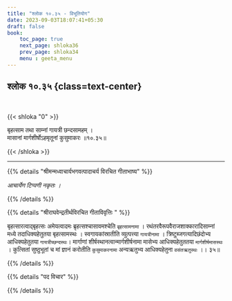```yaml
---
title: "श्लोक १०.३५ - विभूतियोग"
date: 2023-09-03T18:07:41+05:30
draft: false
book:
    toc_page: true
    next_page: shloka36
    prev_page: shloka34
    menu : geeta_menu
---
```




## श्लोक १०.३५ {class=text-center}

<br/>

{{< shloka  "0"  >}}

बृहत्साम तथा साम्नां गायत्री छन्दसामहम् ।  
मासानां मार्गशीर्षोऽहमृतूनां कुसुमाकरः ॥१०.३५॥  

{{< /shloka >}}

---


{{% details "श्रीमन्मध्वाचार्यभगवत्पादाचर्य विरचित  गीताभाष्य" %}}

*आचार्येण टिप्पणी नकृतः ।*

{{% /details %}}



{{% details "श्रीराघवेन्द्रतीर्थविरचित गीताविवृत्तिः " %}}

बृहत्सारत्वाद्बृहत्सः अमेयत्वादमः 
ब्रृहत्सश्चासावमश्चेति `बृहत्सामनामा` । 
रथंतरवैरूपवैराजशाक्कारादिसाम्नां मध्ये तदाधिक्यहेतुतया 
बृहत्सामस्थः । स्वगायकांस्रातीति 
व्युत्पत्त्या `गायत्रीनामा` । त्रिष्टुब्जगत्यादिछंदोभ्य 
आधिक्यहेतुतया `गायत्रीच्छन्दस्थः`। 
मार्गाणां शीर्षस्थानत्वान्मार्गशीर्षनामा
मासेभ्य आधिक्यहेतुततया `मार्गशीर्षमासस्थः` । 
कुत्सितां सुष्ठुभूतां च मां ज्ञानं 
करोतीति `कुसुमाकरनामा` अन्यऋतुभ्य आधिक्यहेतुना 
`वसंतऋतुस्थः` ।। ३५॥

{{% /details %}}



{{% details "पद विचार" %}}


{{% /details %}}
